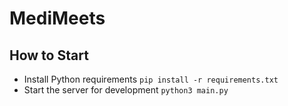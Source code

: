 # MediMeets

## How to Start
- Install Python requirements `pip install -r requirements.txt`
- Start the server for development `python3 main.py`
